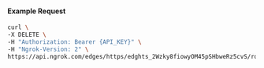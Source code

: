 <!-- Code generated for API Clients. DO NOT EDIT. -->

#### Example Request

```bash
curl \
-X DELETE \
-H "Authorization: Bearer {API_KEY}" \
-H "Ngrok-Version: 2" \
https://api.ngrok.com/edges/https/edghts_2Wzky8fiowyOM45pSHbweRz5cvS/routes/edghtsrt_2Wzky8HhU5VMliVuuVQcfYVL5wJ/backend
```
